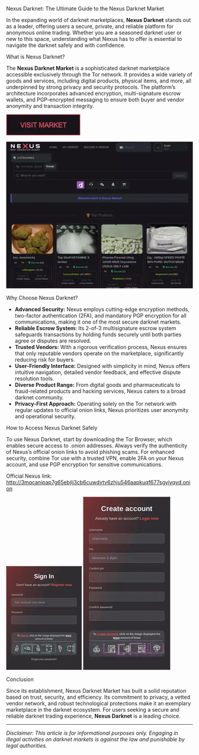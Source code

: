 Nexus Darknet: The Ultimate Guide to the Nexus Darknet Market

In the expanding world of darknet marketplaces, **Nexus Darknet** stands out as a leader, offering users a secure, private, and reliable platform for anonymous online trading. Whether you are a seasoned darknet user or new to this space, understanding what Nexus has to offer is essential to navigate the darknet safely and with confidence.

What is Nexus Darknet?

The **Nexus Darknet Market** is a sophisticated darknet marketplace accessible exclusively through the Tor network. It provides a wide variety of goods and services, including digital products, physical items, and more, all underpinned by strong privacy and security protocols. The platform’s architecture incorporates advanced encryption, multi-signature escrow wallets, and PGP-encrypted messaging to ensure both buyer and vendor anonymity and transaction integrity.

[<img src="/themes/wide.webp" width="200">](http://3mqcanipap7g65ebjlj3cb6cuwdvtv6zhju546aapkuqf677sgyiyqyd.onion)

<a href="http://3mqcanipap7g65ebjlj3cb6cuwdvtv6zhju546aapkuqf677sgyiyqyd.onion"><img src="/themes/sidebar.webp" alt="image" style="max-width: 100%;"></a>


Why Choose Nexus Darknet?

- **Advanced Security:** Nexus employs cutting-edge encryption methods, two-factor authentication (2FA), and mandatory PGP encryption for all communications, making it one of the most secure darknet markets.
- **Reliable Escrow System:** Its 2-of-3 multisignature escrow system safeguards transactions by holding funds securely until both parties agree or disputes are resolved.
- **Trusted Vendors:** With a rigorous verification process, Nexus ensures that only reputable vendors operate on the marketplace, significantly reducing risk for buyers.
- **User-Friendly Interface:** Designed with simplicity in mind, Nexus offers intuitive navigation, detailed vendor feedback, and effective dispute resolution tools.
- **Diverse Product Range:** From digital goods and pharmaceuticals to fraud-related products and hacking services, Nexus caters to a broad darknet community.
- **Privacy-First Approach:** Operating solely on the Tor network with regular updates to official onion links, Nexus prioritizes user anonymity and operational security.

How to Access Nexus Darknet Safely

To use Nexus Darknet, start by downloading the Tor Browser, which enables secure access to .onion addresses. Always verify the authenticity of Nexus’s official onion links to avoid phishing scams. For enhanced security, combine Tor use with a trusted VPN, enable 2FA on your Nexus account, and use PGP encryption for sensitive communications.

Official Nexus link: http://3mqcanipap7g65ebjlj3cb6cuwdvtv6zhju546aapkuqf677sgyiyqyd.onion

<a href="http://3mqcanipap7g65ebjlj3cb6cuwdvtv6zhju546aapkuqf677sgyiyqyd.onion"><img src="/themes/navigator.webp" style="max-width: 100%;"></a>
<a href="http://3mqcanipap7g65ebjlj3cb6cuwdvtv6zhju546aapkuqf677sgyiyqyd.onion"><img src="/themes/break.webp" style="max-width: 100%;"></a>

Conclusion

Since its establishment, Nexus Darknet Market has built a solid reputation based on trust, security, and efficiency. Its commitment to privacy, a vetted vendor network, and robust technological protections make it an exemplary marketplace in the darknet ecosystem. For users seeking a secure and reliable darknet trading experience, **Nexus Darknet** is a leading choice.

---
*Disclaimer: This article is for informational purposes only. Engaging in illegal activities on darknet markets is against the law and punishable by legal authorities.*